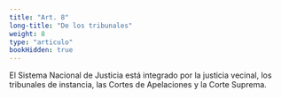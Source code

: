 ```yaml
---
title: "Art. 8"
long-title: "De los tribunales"
weight: 8
type: "articulo"
bookHidden: true
---
```

El Sistema Nacional de Justicia está integrado por la justicia vecinal, los tribunales de instancia, las Cortes de Apelaciones y la Corte Suprema.
